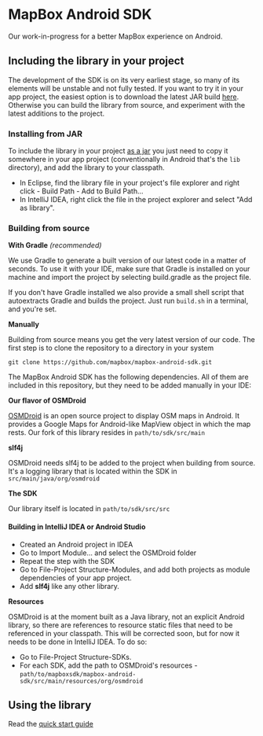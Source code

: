 # MapBox Android SDK

Our work-in-progress for a better MapBox experience on Android.

## Including the library in your project

The development of the SDK is on its very earliest stage, so many of its elements will be unstable and not fully tested. If you want to try it in your app project, the easiest option is to download the latest JAR build [here](./mapbox-android-sdk.jar). Otherwise you can build the library from source, and experiment with the latest additions to the project.


### Installing from JAR

To include the library in your project [as a jar](./mapbox-android-sdk.jar) you just need to copy it somewhere in your app project (conventionally in Android that's the ```lib``` directory), and add the library to your classpath.

* In Eclipse, find the library file in your project's file explorer and right click - Build Path - Add to Build Path...
* In IntelliJ IDEA, right click the file in the project explorer and select "Add as library".

### Building from source

**With Gradle** *(recommended)*

We use Gradle to generate a built version of our latest code in a matter of seconds. To use it with your IDE, make sure that Gradle is installed on your machine and import the project by selecting build.gradle as the project file.

If you don't have Gradle installed we also provide a small shell script that autoextracts Gradle and builds the project. Just run ```build.sh``` in a terminal, and you're set.

**Manually**

Building from source means you get the very latest version of our code. The first step is to clone the repository to a directory in your system

```git clone https://github.com/mapbox/mapbox-android-sdk.git ```



The MapBox Android SDK has the following dependencies. All of them are included in this repository, but they need to be added manually in your IDE:

**Our flavor of OSMDroid**

[OSMDroid](https://code.google.com/p/osmdroid/) is an open source project to display OSM maps in Android. It provides a Google Maps for Android-like MapView object in which the map rests. Our fork of this library resides in ```path/to/sdk/src/main```

**slf4j**

OSMDroid needs slf4j to be added to the project when building from source. It's a logging library that is located within the SDK in ```src/main/java/org/osmdroid```

**The SDK**

Our library itself is located in ```path/to/sdk/src/src```

#### Building in IntelliJ IDEA or Android Studio

* Created an Android project in IDEA
* Go to Import Module... and select the OSMDroid folder
* Repeat the step with the SDK
* Go to File-Project Structure-Modules, and add both projects as module dependencies of your app project. 
* Add **slf4j** like any other library.

**Resources**

OSMDroid is at the moment built as a Java library, not an explicit Android library, so there are references to resource static files that need to be referenced in your classpath. This will be corrected soon, but for now it needs to be done in IntelliJ IDEA. To do so:

* Go to File-Project Structure-SDKs.
* For each SDK, add the path to OSMDroid's resources - ```path/to/mapboxsdk/mapbox-android-sdk/src/main/resources/org/osmdroid```

## Using the library

Read the [quick start guide](https://github.com/mapbox/mapbox-android-sdk/blob/master/README.md)